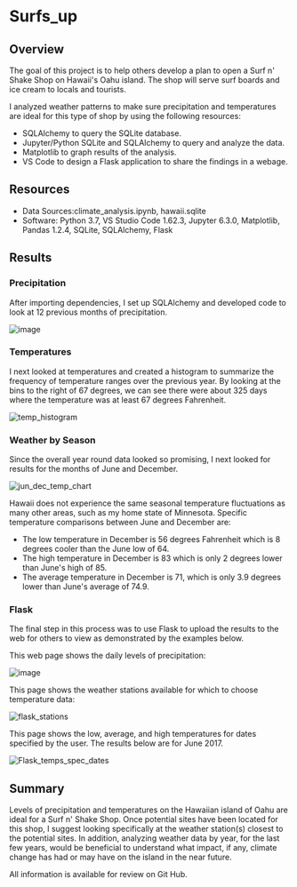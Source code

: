 # Surfs_up

## Overview

The goal of this project is to help others develop a plan to open a Surf n' Shake Shop on Hawaii's Oahu island. The shop will serve surf boards and ice cream to locals and tourists. 

I analyzed weather patterns to make sure precipitation and temperatures are ideal for this type of shop by using the following resources:    

- SQLAlchemy to query the SQLite database. 
- Jupyter/Python SQLite and SQLAlchemy to query and analyze the data.
- Matplotlib to graph results of the analysis. 
- VS Code to design a Flask application to share the findings in a webage. 

## Resources

- Data Sources:climate_analysis.ipynb, hawaii.sqlite  
- Software: Python 3.7, VS Studio Code 1.62.3, Jupyter 6.3.0, Matplotlib, Pandas 1.2.4, SQLite, SQLAlchemy, Flask 

## Results


### Precipitation
After importing dependencies, I set up SQLAlchemy and developed code to look at 12 previous months of precipitation. 

![image](https://user-images.githubusercontent.com/90162669/142765463-5dabc870-6e91-4e57-bf93-125af1914e47.png)


### Temperatures

I next looked at temperatures and created a histogram to summarize the frequency of temperature ranges over the previous year. By looking at the bins to the right of 67 degrees, we can see there were about 325 days where the temperature was at least 67 degrees Fahrenheit.   

![temp_histogram](https://user-images.githubusercontent.com/90162669/142774788-273b57ce-9fcf-438f-8b4b-2b1962b9e656.png)

### Weather by Season

Since the overall year round data looked so promising, I next looked for results for the months of June and December. 

![jun_dec_temp_chart](https://user-images.githubusercontent.com/90162669/142744770-5d942b94-2660-4bd5-8682-2f21e9c91bf4.png)

Hawaii does not experience the same seasonal temperature fluctuations as many other areas, such as my home state of Minnesota. Specific temperature comparisons between June and December are: 

- The low temperature in December is 56 degrees Fahrenheit which is 8 degrees cooler than the June low of 64.
- The high temperature in December is 83 which is only 2 degrees lower than June's high of 85.
- The average temperature in December is 71, which is only 3.9 degrees lower than June's average of 74.9. 

### Flask

The final step in this process was to use Flask to upload the results to the web for others to view as demonstrated by the examples below. 

This web page shows the daily levels of precipitation:

![image](https://user-images.githubusercontent.com/90162669/142773887-1bc72eff-a24a-40e7-99f2-06220f013a85.png)

This page shows the weather stations available for which to choose temperature data:

![flask_stations](https://user-images.githubusercontent.com/90162669/142773536-8d6a88cc-0939-44b3-97f4-f018717bb408.png)

This page shows the low, average, and high temperatures for dates specified by the user. The results below are for June 2017.

![Flask_temps_spec_dates](https://user-images.githubusercontent.com/90162669/142772057-69f35819-d461-4298-a50e-abaf66224ab3.png)

## Summary

Levels of precipitation and temperatures on the Hawaiian island of Oahu are ideal for a Surf n' Shake Shop. Once potential sites have been located for this shop, I suggest looking specifically at the weather station(s) closest to the potential sites. In addition, analyzing weather data by year, for the last few years, would be beneficial to understand what impact, if any, climate change has had or may have on the island in the near future. 

All information is available for review on Git Hub.
